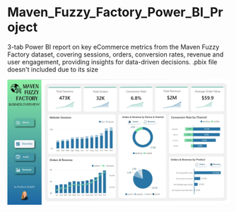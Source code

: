 # Maven_Fuzzy_Factory_Power_BI_Project

3-tab Power BI report on key eCommerce metrics from the Maven Fuzzy Factory dataset, covering sessions, orders, conversion rates, revenue and user engagement, providing insights for data-driven decisions.
.pbix file doesn't included due to its size

![Project_cover](Images/Maven_1.jpg)
